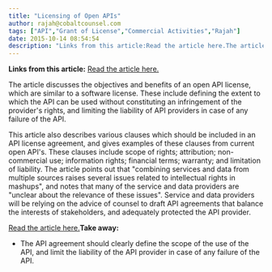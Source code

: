 ```yaml
---
title: "Licensing of Open APIs"
author: rajah@cobaltcounsel.com
tags: ["API","Grant of License","Commercial Activities","Rajah"]
date: 2015-10-14 08:54:54
description: "Links from this article:Read the article here.The article discusses the objectives and benefits of an open API license, which are similar to a software lice..."
---
```


**Links from this article:**
[Read the article here.](http://timreview.ca/article/243)

The article discusses the objectives and benefits of an open API license, which are similar to a software license. These include defining the extent to which the API can be used without constituting an infringement of the provider's rights, and limiting the liability of API providers in case of any failure of the API.

This article also describes various clauses which should be included in an API license agreement, and gives examples of these clauses from current open API's. These clauses include scope of rights; attribution; non-commercial use; information rights; financial terms; warranty; and limitation of liability. The article points out that "combining services and data from multiple sources raises several issues related to intellectual rights in mashups", and notes that many of the service and data providers are "unclear about the relevance of these issues". Service and data providers will be relying on the advice of counsel to draft API agreements that balance the interests of stakeholders, and adequately protected the API provider.

[Read the article here.](http://timreview.ca/article/243)**Take away:**
- The API agreement should clearly define the scope of the use of the API, and limit the liability of the API provider in case of any failure of the API.
